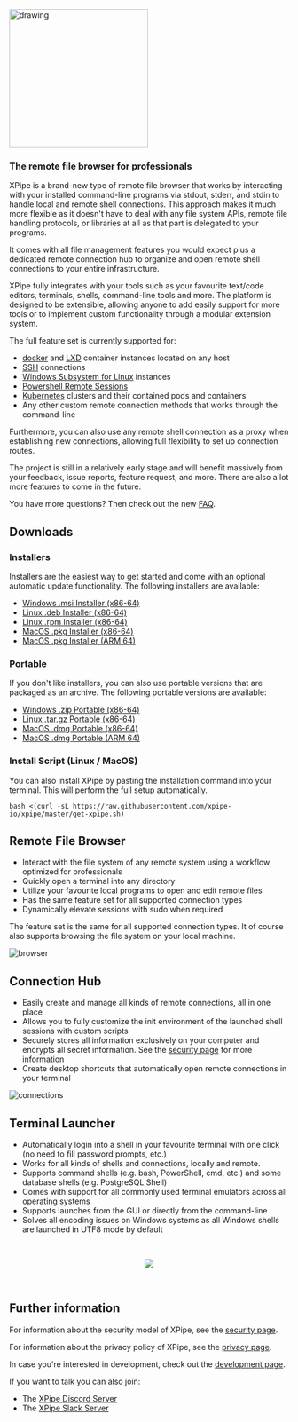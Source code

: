 <img src="https://user-images.githubusercontent.com/72509152/213873342-7638e830-8a95-4b5d-ad3e-5a9a0b4bf538.png" alt="drawing" width="250"/>

### The remote file browser for professionals

XPipe is a brand-new type of remote file browser that works by interacting with your installed command-line programs via stdout, stderr, and stdin to handle local and remote shell connections. This approach makes it much more flexible as it doesn't have to deal with any file system APIs, remote file handling protocols, or libraries at all as that part is delegated to your programs.

It comes with all file management features you would expect plus a dedicated remote connection hub to organize and open remote shell connections to your entire infrastructure.

XPipe fully integrates with your tools such as your favourite text/code editors, terminals, shells, command-line tools and more. The platform is designed to be extensible, allowing anyone to add easily support for more tools or to implement custom functionality through a modular extension system.

The full feature set is currently supported for:
- [docker](https://www.docker.com/) and [LXD](https://linuxcontainers.org/lxd/introduction/) container instances located on any host
- [SSH](https://www.ssh.com/academy/ssh/protocol) connections
- [Windows Subsystem for Linux](https://ubuntu.com/wsl) instances
- [Powershell Remote Sessions](https://learn.microsoft.com/en-us/powershell/scripting/learn/remoting/running-remote-commands?view=powershell-7.3)
- [Kubernetes](https://kubernetes.io/) clusters and their contained pods and containers
- Any other custom remote connection methods that works through the command-line

Furthermore, you can also use any remote shell connection as a proxy when establishing new connections, allowing full flexibility to set up connection routes.

The project is still in a relatively early stage and will benefit massively from your feedback, issue reports, feature request, and more. There are also a lot more features to come in the future.

You have more questions? Then check out the new [FAQ](/FAQ.md).

## Downloads

### Installers

Installers are the easiest way to get started and come with an optional automatic update functionality. The following installers are available:

- [Windows .msi Installer (x86-64)](https://github.com/xpipe-io/xpipe/releases/latest/download/xpipe-installer-windows-x86_64.msi)
- [Linux .deb Installer (x86-64)](https://github.com/xpipe-io/xpipe/releases/latest/download/xpipe-installer-linux-x86_64.deb)
- [Linux .rpm Installer (x86-64)](https://github.com/xpipe-io/xpipe/releases/latest/download/xpipe-installer-linux-x86_64.rpm)
- [MacOS .pkg Installer (x86-64)](https://github.com/xpipe-io/xpipe/releases/latest/download/xpipe-installer-macos-x86_64.pkg)
- [MacOS .pkg Installer (ARM 64)](https://github.com/xpipe-io/xpipe/releases/latest/download/xpipe-installer-macos-arm64.pkg)

### Portable

If you don't like installers, you can also use portable versions that are packaged as an archive. The following portable versions are available:

- [Windows .zip Portable (x86-64)](https://github.com/xpipe-io/xpipe/releases/latest/download/xpipe-portable-windows-x86_64.zip)
- [Linux .tar.gz Portable (x86-64)](https://github.com/xpipe-io/xpipe/releases/latest/download/xpipe-portable-linux-x86_64.tar.gz)
- [MacOS .dmg Portable (x86-64)](https://github.com/xpipe-io/xpipe/releases/latest/download/xpipe-portable-macos-x86_64.dmg)
- [MacOS .dmg Portable (ARM 64)](https://github.com/xpipe-io/xpipe/releases/latest/download/xpipe-portable-macos-arm64.dmg)

### Install Script (Linux / MacOS)

You can also install XPipe by pasting the installation command into your terminal. This will perform the full setup automatically.

```
bash <(curl -sL https://raw.githubusercontent.com/xpipe-io/xpipe/master/get-xpipe.sh)
```

## Remote File Browser

- Interact with the file system of any remote system using a workflow optimized for professionals
- Quickly open a terminal into any directory
- Utilize your favourite local programs to open and edit remote files
- Has the same feature set for all supported connection types
- Dynamically elevate sessions with sudo when required

The feature set is the same for all supported connection types. It of course also supports browsing the file system on your local machine.

![browser](https://github.com/xpipe-io/xpipe/assets/72509152/5631fe50-58b4-4847-a5f4-ad3898a02a9f)

## Connection Hub

- Easily create and manage all kinds of remote connections, all in one place
- Allows you to fully customize the init environment of the launched shell sessions with custom scripts
- Securely stores all information exclusively on your computer and encrypts all secret information. See the [security page](/SECURITY.md) for more information
- Create desktop shortcuts that automatically open remote connections in your terminal

![connections](https://github.com/xpipe-io/xpipe/assets/72509152/802f91a5-ad51-4139-8841-0b93087202e1)

## Terminal Launcher

- Automatically login into a shell in your favourite terminal with one click (no need to fill password prompts, etc.)
- Works for all kinds of shells and connections, locally and remote.
- Supports command shells (e.g. bash, PowerShell, cmd, etc.) and some database shells (e.g. PostgreSQL Shell)
- Comes with support for all commonly used terminal emulators across all operating systems
- Supports launches from the GUI or directly from the command-line
- Solves all encoding issues on Windows systems as all Windows shells are launched in UTF8 mode by default

<br>
<p align="center">
  <img src="https://github.com/xpipe-io/xpipe/assets/72509152/f3d29909-acd7-4568-a625-0667d936ef2b" />
</p>
<br>

## Further information

For information about the security model of XPipe, see the [security page](/SECURITY.md).

For information about the privacy policy of XPipe, see the [privacy page](/PRIVACY.md).

In case you're interested in development, check out the [development page](/DEVELOPMENT.md).

If you want to talk you can also join:

- The [XPipe Discord Server](https://discord.gg/8y89vS8cRb)
- The [XPipe Slack Server](https://join.slack.com/t/XPipe/shared_invite/zt-1awjq0t5j-5i4UjNJfNe1VN4b_auu6Cg)

